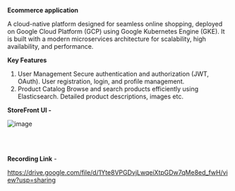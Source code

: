 **Ecommerce application**  

A cloud-native platform designed for seamless online shopping, deployed on Google Cloud Platform (GCP) using Google Kubernetes Engine (GKE). It is built with a modern microservices architecture for scalability, high availability, and performance.

**Key Features**

1. User Management
    Secure authentication and authorization (JWT, OAuth).
    User registration, login, and profile management.
2. Product Catalog
    Browse and search products efficiently using Elasticsearch.
    Detailed product descriptions, images etc.

   
**StoreFront UI -**
   
![image](https://github.com/user-attachments/assets/83e2a8b8-5670-4a54-892c-d1d61aa6c869)

<br/>
<br/>


**Recording Link** - 

https://drive.google.com/file/d/1Yte8VPGDvjLwqeiXtpGDw7qMe8ed_fwH/view?usp=sharing
   
